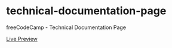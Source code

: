 # technical-documentation-page

freeCodeCamp - Technical Documentation Page<br>

<a href="https://rickylobo626.github.io/technical-documentation-page/">Live Preview</a>
